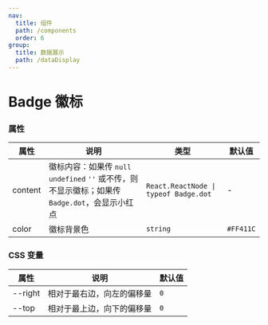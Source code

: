 ```yaml
---
nav:
  title: 组件
  path: /components
  order: 6
group:
  title: 数据展示
  path: /dataDisplay
---
```


# Badge 徽标

<code src="@ui/Badge"></code>

### 属性

| 属性    | 说明                                                                                            | 类型                                  | 默认值    |
| ------- | ----------------------------------------------------------------------------------------------- | ------------------------------------- | --------- |
| content | 徽标内容：如果传 `null` `undefined` `''` 或不传，则不显示徽标；如果传 `Badge.dot`，会显示小红点 | `React.ReactNode \| typeof Badge.dot` | -         |
| color   | 徽标背景色                                                                                      | `string`                              | `#FF411C` |

### CSS 变量

| 属性    | 说明                       | 默认值 |
| ------- | -------------------------- | ------ |
| --right | 相对于最右边，向左的偏移量 | `0`    |
| --top   | 相对于最上边，向下的偏移量 | `0`    |
